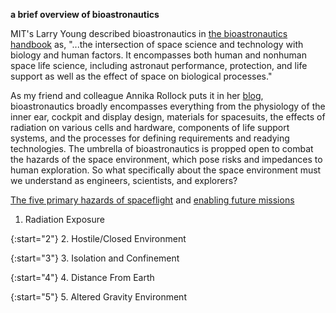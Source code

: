 <b> a brief overview of bioastronautics </b>

MIT's Larry Young described bioastronautics in [the bioastronautics handbook](https://link.springer.com/referencework/10.1007/978-3-319-12191-8) as, "...the intersection of space science and technology with biology and human factors. It encompasses both human and nonhuman space life science, including astronaut performance, protection, and life support as well as the effect of space on biological processes."

As my friend and colleague Annika Rollock puts it in her [blog](https://www.annikarollock.com/blog/so-you-want-to-learn-about-bioastronautics), bioastronautics broadly encompasses everything from the physiology of the inner ear, cockpit and display design, materials for spacesuits, the effects of radiation on various cells and hardware, components of life support systems, and the processes for defining requirements and readying technologies. The umbrella of bioastronautics is propped open to combat the hazards of the space environment, which pose risks and impedances to human exploration. So what specifically about the space environment must we understand as engineers, scientists, and explorers?

[The five primary hazards of spaceflight](https://www.nasa.gov/hrp/hazards/#:~:text=About%20the%20Five%20Hazards&text=These%20include%20space%20radiation%2C%20isolation,and%20closed%20or%20hostile%20environments.) and [enabling future missions](https://www.nature.com/articles/s41526-023-00275-2)

1. Radiation Exposure

{:start="2"}
2. Hostile/Closed Environment

{:start="3"}
3. Isolation and Confinement

{:start="4"}
4. Distance From Earth

{:start="5"}
5. Altered Gravity Environment
